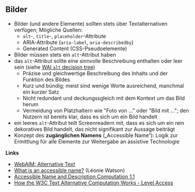 ## Bilder

* Bilder (und andere Elemente) sollten stets über Textalternativen verfügen; Mögliche Quellen:
    * `alt`-, `title`-, `placeholder`-Attribute
    * ARIA-Attribute (`aria-label`, `aria-describedby`)
    * Generated Content (CSS-Pseudoelemente)
* Bilder müssen stets ein `alt`-Attribut haben
* das `alt`-Attribut sollte eine sinnvolle Beschreibung enthalten oder leer sein (siehe [WAI `alt` decision tree](https://www.w3.org/WAI/tutorials/images/decision-tree/))
    * Präzise und gleichwertige Beschreibung des Inhalts und der Funktion des Bildes
    * Kurz und bündig; meist sind wenige Worte ausreichend, manchmal ein kurzer Satz
    * Nicht redundant und deckungssgleich mit dem Kontext um das Bild herum
    * Vermeidung von Platzhaltern wie "Foto von ..." oder "Bild mit ..."; den Nutzern ist bereits klar, dass es sich um ein Bild handelt
* ein leeres `alt`-Attribut teilt Screenreadern mit, dass es sich um ein rein dekoratives Bild handelt, das nicht signifikant zur Aussage beiträgt
* Konzept des **zugänglichen Namens** („Accessible Name“): Logik zur Ermittlung für alle Elemente zur Weitergabe an assistive Technologie

**Links**

* [WebAIM: Alternative Text](https://webaim.org/techniques/alttext/)
* [What is an accessible name?](https://developer.paciellogroup.com/blog/2017/04/what-is-an-accessible-name/) (Léonie Watson)
* [Accessible Name and Description Computation 1.1](https://www.w3.org/TR/accname-1.1/)
* [How the W3C Text Alternative Computation Works - Level Access](https://www.levelaccess.com/how-the-w3c-text-alternative-computation-works/)
